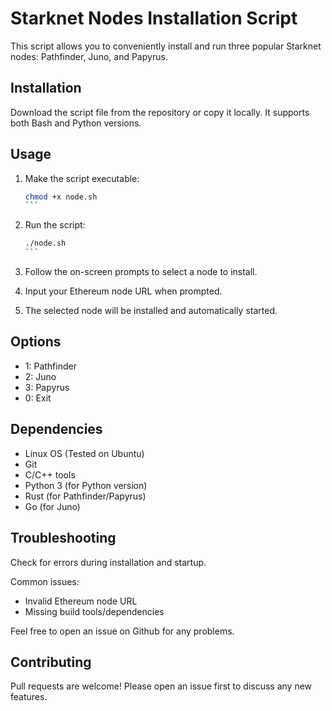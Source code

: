 
# Starknet Nodes Installation Script

This script allows you to conveniently install and run three popular Starknet nodes: Pathfinder, Juno, and Papyrus.

## Installation

Download the script file from the repository or copy it locally. It supports both Bash and Python versions.

## Usage

1. Make the script executable:

   ````bash
   chmod +x node.sh
   ```

2. Run the script:

   ````bash 
   ./node.sh
   ```

3. Follow the on-screen prompts to select a node to install.

4. Input your Ethereum node URL when prompted.

5. The selected node will be installed and automatically started.

## Options

- 1: Pathfinder
- 2: Juno 
- 3: Papyrus
- 0: Exit

## Dependencies

- Linux OS (Tested on Ubuntu)
- Git
- C/C++ tools  
- Python 3 (for Python version)
- Rust (for Pathfinder/Papyrus)
- Go (for Juno)

## Troubleshooting

Check for errors during installation and startup. 

Common issues:
- Invalid Ethereum node URL
- Missing build tools/dependencies

Feel free to open an issue on Github for any problems.

## Contributing

Pull requests are welcome! Please open an issue first to discuss any new features.
